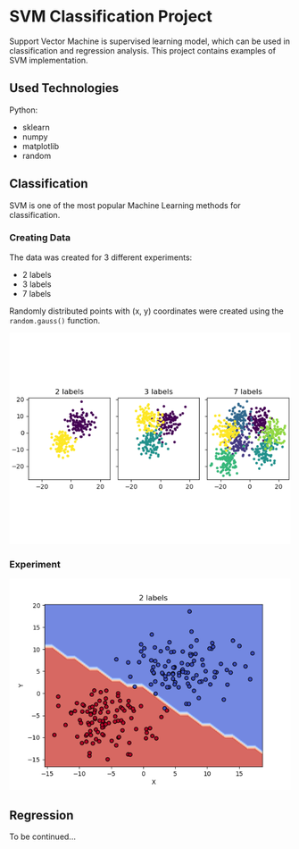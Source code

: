 # SVM Classification Project

Support Vector Machine is supervised learning model, which can be used in classification and regression analysis.
This project contains examples of SVM implementation.

## Used Technologies

Python:
- sklearn
- numpy
- matplotlib
- random

## Classification

SVM is one of the most popular Machine Learning methods for classification.

### Creating Data

The data was created for 3 different experiments:
- 2 labels
- 3 labels
- 7 labels

Randomly distributed points with (x, y) coordinates were created using the `random.gauss()` function. 


![](./images/raw_points.png)


### Experiment

![](./images/2_labels_svm.png)

## Regression
To be continued...
